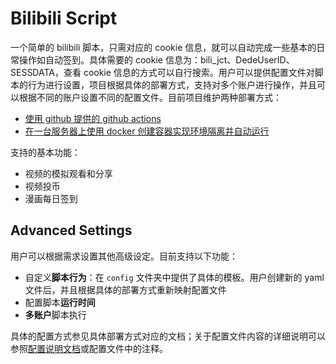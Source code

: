 # Bilibili Script

一个简单的 bilibili 脚本，只需对应的 cookie 信息，就可以自动完成一些基本的日常操作如自动签到。具体需要的 cookie 信息为：bili_jct、DedeUserID、SESSDATA，查看 cookie 信息的方式可以自行搜索。用户可以提供配置文件对脚本的行为进行设置，项目根据具体的部署方式，支持对多个账户进行操作，并且可以根据不同的账户设置不同的配置文件。目前项目维护两种部署方式：

- [使用 github 提供的 github actions](doc/github-action.md)
- [在一台服务器上使用 docker 创建容器实现环境隔离并自动运行](doc/docker.md)

<!-- TODO: 更多部署方式如阿里云、腾讯云等其他 serverless 服务 -->

支持的基本功能：

- 视频的模拟观看和分享
- 视频投币
- 漫画每日签到

## Advanced Settings

用户可以根据需求设置其他高级设定。目前支持以下功能：

- 自定义**脚本行为**：在 `config` 文件夹中提供了具体的模板。用户创建新的 yaml 文件后，并且根据具体的部署方式重新映射配置文件
- 配置脚本**运行时间**
- **多账户**脚本执行

具体的配置方式参见具体部署方式对应的文档；关于配置文件内容的详细说明可以参照[配置说明文档](doc/config.md)或配置文件中的注释。
